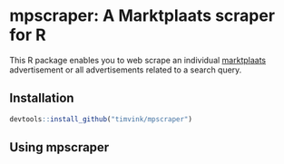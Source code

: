 # mpscraper: A Marktplaats scraper for R

This R package enables you to web scrape an individual [marktplaats](http://www.marktplaats.nl/) advertisement or all advertisements related to a search query. 

## Installation

```r 
devtools::install_github("timvink/mpscraper")
```

## Using mpscraper

<todo>
